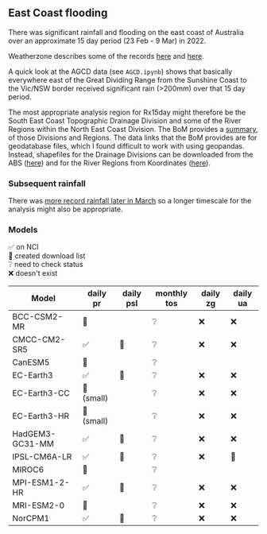 ## East Coast flooding

There was significant rainfall and flooding on the east coast of Australia
over an approximate 15 day period (23 Feb - 9 Mar) in 2022.

Weatherzone describes some of the records
[here](https://www.weatherzone.com.au/news/how-rare-was-this-rain-and-flooding-event/536508) and
[here](https://www.weatherzone.com.au/news/sydney-gradually-clearing-after-16-day-deluge/536560).

A quick look at the AGCD data (see `AGCD.ipynb`) shows that basically everywhere
east of the Great Dividing Range from the Sunshine Coast to the Vic/NSW border
received significant rain (>200mm) over that 15 day period.

The most appropriate analysis region for Rx15day might therefore be
the South East Coast Topographic Drainage Division
and some of the River Regions within the North East Coast Division.
The BoM provides a [summary](http://www.bom.gov.au/water/about/riverBasinAuxNav.shtml),
of those Divisions and Regions.
The data links that the BoM provides are for geodatabase files,
which I found difficult to work with using geopandas.
Instead,
shapefiles for the Drainage Divisions can be downloaded from the ABS
([here](https://www.abs.gov.au/statistics/standards/australian-statistical-geography-standard-asgs-edition-3/jul2021-jun2026/access-and-downloads/digital-boundary-files)) and for the River Regions from Koordinates
([here](https://koordinates.com/layer/741-australias-river-basins-1997/)).

### Subsequent rainfall

There was [more record rainfall later in March](https://www.weatherzone.com.au/news/floodwater-rising-after-250-to-350mm-hits-qld-and-nsw-in-last-24-hours/536798)
so a longer timescale for the analysis might also be appropriate.

### Models

:white_check_mark: on NCI  
:black_square_button: created download list  
:grey_question: need to check status  
:x: doesn't exist  

| Model           | daily pr | daily psl | monthly tos |  daily zg |  daily ua |
| ---             | ---      | ---       | ---         | --        | --        |
| BCC-CSM2-MR     | :black_square_button: |  | :grey_question: | :x: | :x: |
| CMCC-CM2-SR5    | :white_check_mark: | :black_square_button: | :grey_question: | :x: | :x: |
| CanESM5         | :black_square_button: |  | :grey_question: |  |  |
| EC-Earth3       | :white_check_mark: | :black_square_button: | :grey_question: | :x: | :x: |
| EC-Earth3-CC    | :black_square_button: (small) |  | :grey_question: | :x: | :x: |
| EC-Earth3-HR    | :black_square_button: (small) |  | :grey_question: | :x: | :x: |
| HadGEM3-GC31-MM | :white_check_mark: | :black_square_button: | :grey_question: | :x: | :x: |
| IPSL-CM6A-LR    | :white_check_mark: | :black_square_button: | :grey_question: | :x: | :black_square_button: |
| MIROC6          | :black_square_button: |  | :grey_question: |  |  |
| MPI-ESM1-2-HR   | :white_check_mark: | :black_square_button: | :grey_question: | :x: | :x: |
| MRI-ESM2-0      | :black_square_button: |  | :grey_question: | :x: | :x: |
| NorCPM1         | :white_check_mark: | :black_square_button: | :grey_question: | :x: | :x: |
